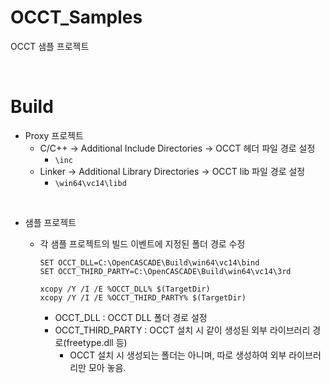 # OCCT_Samples

OCCT 샘플 프로젝트

<br/>

# Build
- Proxy 프로젝트
    - C/C++ → Additional Include Directories → OCCT 헤더 파일 경로 설정
        - `\inc`
    - Linker → Additional Library Directories → OCCT lib 파일 경로 설정
        - `\win64\vc14\libd`

<br/>

- 샘플 프로젝트
        
    - 각 샘플 프로젝트의 빌드 이벤트에 지정된 폴더 경로 수정
 
        ```
        SET OCCT_DLL=C:\OpenCASCADE\Build\win64\vc14\bind
        SET OCCT_THIRD_PARTY=C:\OpenCASCADE\Build\win64\vc14\3rd
        
        xcopy /Y /I /E %OCCT_DLL% $(TargetDir)
        xcopy /Y /I /E %OCCT_THIRD_PARTY% $(TargetDir)
      ```
        - OCCT_DLL : OCCT DLL 폴더 경로 설정
        - OCCT_THIRD_PARTY : OCCT 설치 시 같이 생성된 외부 라이브러리 경로(freetype.dll 등)
            - OCCT 설치 시 생성되는 폴더는 아니며, 따로 생성하여 외부 라이브러리만 모아 놓음.              
        

  
